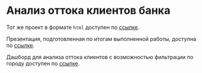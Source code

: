 # Анализ оттока клиентов банка
Тот же проект в формате `html` доступен по [ссылке](https://drive.google.com/drive/u/1/folders/1j6BijY8QvG_ihHfLLvGgGK8qcF9z6u6w).

Презентация, подготовленная по итогам выполненной работы, доступна по [ссылке](https://drive.google.com/file/d/1rFGe5AyhZ2s_5xEOnoS_SLgbpw2AXNrJ/view).

Дашборд для анализа оттока клиентов с возможностью фильтрации по городу доступен по [ссылке](https://public.tableau.com/app/profile/mher.dallakyan/viz/customer_outflow_diplom/customer_outflow_diplom?publish=yes).
